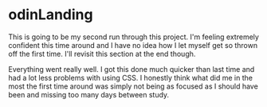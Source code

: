 # odinLanding
This is going to be my second run through this project. I'm feeling extremely confident this time around and I have no idea how I let myself get so thrown off the first time. I'll revisit this section at the end though.

Everything went really well. I got this done much quicker than last time and had a lot less problems with using CSS. I honestly think what did me in the most the first time around was simply not being as focused as I should have been and missing too many days between study. 